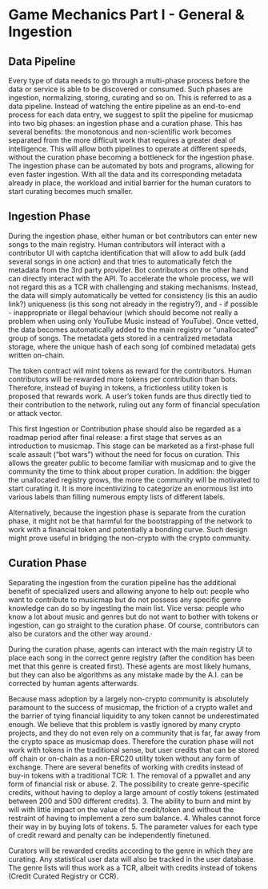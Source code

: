 # Game Mechanics Part I - General & Ingestion

## Data Pipeline

Every type of data needs to go through a multi-phase process before the data or service is able to be discovered or consumed. Such phases are ingestion, normalizing, storing, curating and so on. This is referred to as a data pipeline. Instead of watching the entire pipeline as an end-to-end process for each data entry, we suggest to split the pipeline for musicmap into two big phases: an ingestion phase and a curation phase. This has several benefits: the monotonous and non-scientific work becomes separated from the more difficult work that requires a greater deal of intelligence. This will allow both pipelines to operate at different speeds, without the curation phase becoming a bottleneck for the ingestion phase. The ingestion phase can be automated by bots and programs, allowing for even faster ingestion. With all the data and its corresponding metadata already in place, the workload and initial barrier for the human curators to start curating becomes much smaller.



## Ingestion Phase

During the ingestion phase, either human or bot contributors can enter new songs to the main registry. Human contributors will interact with a contributor UI with captcha identification that will allow to add bulk (add several songs in one action) and that tries to automatically fetch the metadata from the 3rd party provider.  Bot contributors on the other hand can directly interact with the API. To accelerate the whole process, we will not regard this as a TCR with challenging and staking mechanisms. Instead, the data will simply automatically be vetted for consistency (is this an audio link?) uniqueness (is this song not already in the registry?), and - if possible - inappropriate or illegal behaviour (which should become not really a problem when using only YouTube Music instead of YouTube). Once vetted, the data becomes automatically added to the main registry or “unallocated” group of songs. The metadata gets stored in a centralized metadata storage, where the unique hash of each song (of combined metadata) gets written on-chain. 

The token contract will mint tokens as reward for the contributors. Human contributors will be rewarded more tokens per contribution than bots. Therefore, instead of buying in tokens, a frictionless utility token is proposed that rewards work. A user’s token funds are thus directly tied to their contribution to the network, ruling out any form of financial speculation or attack vector. 

This first Ingestion or Contribution phase should also be regarded as a roadmap period after final release: a first stage that serves as an introduction to musicmap. This stage can be marketed as a first-phase full scale assault (“bot wars”) without the need for focus on curation. This allows the greater public to become familiar with musicmap and to give the community the time to think about proper curation. In addition: the bigger the unallocated registry grows, the more the community will be motivated to start curating it. It is more incentivizing to categorize an enormous list into various labels than filling numerous empty lists of different labels.

Alternatively, because the ingestion phase is separate from the curation phase, it might not be that harmful for the bootstrapping of the network to work with a financial token and potentially a bonding curve. Such design might prove useful in bridging the non-crypto with the crypto community.


## Curation Phase

Separating the ingestion from the curation pipeline has the additional benefit of specialized users and allowing anyone to help out: people who want to contribute to musicmap but do not possess any specific genre knowledge can do so by ingesting the main list. Vice versa: people who know a lot about music and genres but do not want to bother with tokens or ingestion, can go straight to the curation phase. Of course, contributors can also be curators and the other way around.·

During the curation phase, agents can interact with the main registry UI to place each song in the correct genre registry (after the condition has been met that this genre is created first). These agents are most likely humans, but they can also be algorithms as any mistake made by the A.I. can be corrected by human agents afterwards. 

Because mass adoption by a largely non-crypto community is absolutely paramount to the success of musicmap, the friction of a crypto wallet and the barrier of tying financial liquidity to any token cannot be underestimated enough. We believe that this problem is vastly ignored by many crypto projects, and they do not even rely on a community that is far, far away from the crypto space as musicmap does. Therefore the curation phase will not work with tokens in the traditional sense, but user credits that can be stored off chain or on-chain as a non-ERC20 utility token without any form of exchange. There are several benefits of working with credits instead of buy-in tokens with a traditional TCR: 1. The removal of a ppwallet and any form of financial risk or abuse. 2. The possibility to create genre-specific credits, without having to deploy a large amount of costly tokens (estimated between 200 and 500 different credits). 3. The ability to burn and mint by will with little impact on the value of the credit/token and without the restraint of having to implement a zero sum balance. 4. Whales cannot force their way in by buying lots of tokens. 5. The parameter values for each type of credit reward and penalty can be independently finetuned.

Curators will be rewarded credits according to the genre in which they are curating. Any statistical user data will also be tracked in the user database. The genre lists will thus work as a TCR, albeit with credits instead of tokens (Credit Curated Registry or CCR). 
